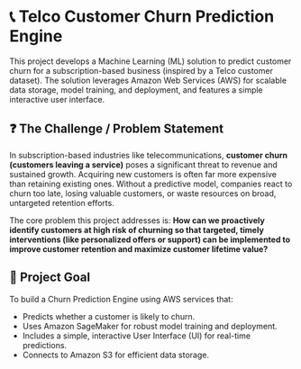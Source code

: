 # 📞 Telco Customer Churn Prediction Engine

This project develops a Machine Learning (ML) solution to predict customer churn for a subscription-based business (inspired by a Telco customer dataset). The solution leverages Amazon Web Services (AWS) for scalable data storage, model training, and deployment, and features a simple interactive user interface.

## ❓ The Challenge / Problem Statement

In subscription-based industries like telecommunications, **customer churn (customers leaving a service)** poses a significant threat to revenue and sustained growth. Acquiring new customers is often far more expensive than retaining existing ones. Without a predictive model, companies react to churn too late, losing valuable customers, or waste resources on broad, untargeted retention efforts.

The core problem this project addresses is: **How can we proactively identify customers at high risk of churning so that targeted, timely interventions (like personalized offers or support) can be implemented to improve customer retention and maximize customer lifetime value?**

## 🎯 Project Goal

To build a Churn Prediction Engine using AWS services that:
-   Predicts whether a customer is likely to churn.
-   Uses Amazon SageMaker for robust model training and deployment.
-   Includes a simple, interactive User Interface (UI) for real-time predictions.
-   Connects to Amazon S3 for efficient data storage.
